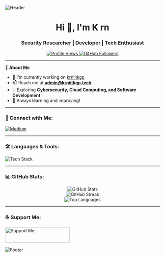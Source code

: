 ![Header](https://capsule-render.vercel.app/api?type=waving&color=gradient&height=200&section=header&text=Welcome%20to%20My%20Profile!&fontSize=40&fontAlignY=35&animation=fadeIn)

<h1 align="center">Hi 👋, I'm K rn</h1>
<h3 align="center">Security Researcher | Developer | Tech Enthusiast</h3>

<p align="center">
  <a href="https://github.com/krn966">
    <img src="https://komarev.com/ghpvc/?username=krn966&label=Profile%20Views&color=brightgreen&style=flat" alt="Profile Views" />
  </a>
  <a href="https://github.com/krn966?tab=followers">
    <img src="https://img.shields.io/github/followers/krn966?label=Followers&style=social" alt="GitHub Followers" />
  </a>
</p>

---

🌟 **About Me**
- 🔭 I’m currently working on [krniitkgp](https://krniitkgp.tech)
- 📫 Reach me at **admin@krniitkgp.tech**
- 💡 Exploring **Cybersecurity, Cloud Computing, and Software Development**
- 🎯 Always learning and improving!

---

### 🚀 Connect with Me:
<p align="left">
  <a href="https://medium.com/@krn96" target="_blank">
    <img src="https://img.shields.io/badge/Medium-%2312100E.svg?&style=for-the-badge&logo=Medium&logoColor=white" alt="Medium" />
  </a>
</p>

---

### 🛠️ Languages & Tools:
<p align="left">
  <img src="https://skillicons.dev/icons?i=aws,azure,c,cpp,docker,git,go,js,linux,mongodb,mysql,nginx,nodejs,postgres,python,redis,sqlite&perline=8" alt="Tech Stack" />
</p>

---

### 📊 GitHub Stats:
<p align="center">
  <img src="https://github-readme-stats.vercel.app/api?username=krn966&show_icons=true&theme=radical" alt="GitHub Stats" />
  <br>
  <img src="https://github-readme-streak-stats.herokuapp.com/?user=krn966&theme=radical" alt="GitHub Streak" />
  <br>
  <img src="https://github-readme-stats.vercel.app/api/top-langs/?username=krn966&layout=compact&theme=radical" alt="Top Languages" />
</p>

---

### ☕ Support Me:
<a href="https://www.buymeacoffee.com/krn966"> 
  <img src="https://cdn.buymeacoffee.com/buttons/v2/default-yellow.png" height="50" width="210" alt="Support Me" />
</a>

![Footer](https://capsule-render.vercel.app/api?section=footer&type=waving&color=gradient)
